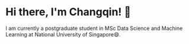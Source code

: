 # Hi there, I'm Changqin! 👋

I am currently a postgraduate student in MSc Data Science and Machine Learning at National University of Singapore😄.


